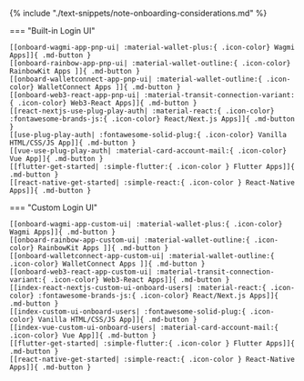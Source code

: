 {% include "./text-snippets/note-onboarding-considerations.md" %}

=== "Built-in Login UI"

    [[onboard-wagmi-app-pnp-ui| :material-wallet-plus:{ .icon-color} Wagmi Apps]]{ .md-button }
    [[onboard-rainbow-app-pnp-ui| :material-wallet-outline:{ .icon-color} RainbowKit Apps ]]{ .md-button }
    [[onboard-walletconnect-app-pnp-ui| :material-wallet-outline:{ .icon-color} WalletConnect Apps ]]{ .md-button }
    [[onboard-web3-react-app-pnp-ui| :material-transit-connection-variant:{ .icon-color} Web3-React Apps]]{ .md-button }
    [[react-nextjs-use-plug-play-auth| :material-react:{ .icon-color} :fontawesome-brands-js:{ .icon-color} React/Next.js Apps]]{ .md-button }
    [[use-plug-play-auth| :fontawesome-solid-plug:{ .icon-color} Vanilla HTML/CSS/JS App]]{ .md-button }
    [[vue-use-plug-play-auth| :material-card-account-mail:{ .icon-color} Vue App]]{ .md-button }
    [[flutter-get-started| :simple-flutter:{ .icon-color } Flutter Apps]]{ .md-button }
    [[react-native-get-started| :simple-react:{ .icon-color } React-Native Apps]]{ .md-button }

=== "Custom Login UI"

    [[onboard-wagmi-app-custom-ui| :material-wallet-plus:{ .icon-color} Wagmi Apps]]{ .md-button }
    [[onboard-rainbow-app-custom-ui| :material-wallet-outline:{ .icon-color} RainbowKit Apps ]]{ .md-button }
    [[onboard-walletconnect-app-custom-ui| :material-wallet-outline:{ .icon-color} WalletConnect Apps ]]{ .md-button }
    [[onboard-web3-react-app-custom-ui| :material-transit-connection-variant:{ .icon-color} Web3-React Apps]]{ .md-button }
    [[index-react-nextjs-custom-ui-onboard-users| :material-react:{ .icon-color} :fontawesome-brands-js:{ .icon-color} React/Next.js Apps]]{ .md-button }
    [[index-custom-ui-onboard-users| :fontawesome-solid-plug:{ .icon-color} Vanilla HTML/CSS/JS App]]{ .md-button }
    [[index-vue-custom-ui-onboard-users| :material-card-account-mail:{ .icon-color} Vue App]]{ .md-button }
    [[flutter-get-started| :simple-flutter:{ .icon-color } Flutter Apps]]{ .md-button }
    [[react-native-get-started| :simple-react:{ .icon-color } React-Native Apps]]{ .md-button }